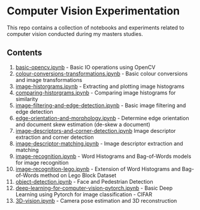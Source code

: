 # Computer Vision Experimentation

This repo contains a collection of notebooks and experiments related to computer vision conducted during my masters studies.

## Contents

1. [basic-opencv.ipynb](basic-opencv.ipynb) - Basic IO operations using OpenCV
2. [colour-conversions-transformations.ipynb](colour-conversions-transformations.ipynb) - Basic colour conversions and image transformations
3. [image-historgrams.ipynb](image-historgrams.ipynb) - Extracting and plotting image histograms
4. [comparing-historgrams.ipynb](comparing-historgrams.ipynb) - Comparing image histograms for similarity
5. [image-filtering-and-edge-detection.ipynb](image-filtering-and-edge-detection.ipynb) - Basic image filtering and edge detection
6. [edge-orientation-and-morphology.ipynb](edge-orientation-and-morphology.ipynb) - Determine edge orientation and document skew estimation (de-skew a document)
7. [image-descriptors-and-corner-detection.ipynb](image-descriptors-and-corner-detection.ipynb) Image descriptor extraction and corner detection
8. [image-descriptor-matching.ipynb](image-descriptor-matching.ipynb) - Image descriptor extraction and matching
9. [image-recognition.ipynb](image-recognition.ipynb) - Word Histograms and Bag-of-Words models for image recognition
10. [image-recognition-lego.ipynb](image-recognition-lego.ipynb) - Extension of Word Histograms and Bag-of-Words method on Lego Block Dataset
11. [object-detection.ipynb](object-detection.ipynb) - Face and Pedestrian Detection
12. [deep-learning-for-computer-vision-pytorch.ipynb](deep-learning-for-computer-vision-pytorch.ipynb) - Basic Deep Learning using Pytorch for image classification - CIFAR
13. [3D-vision.ipynb](3D-vision.ipynb) - Camera pose estimation and 3D reconstruction

